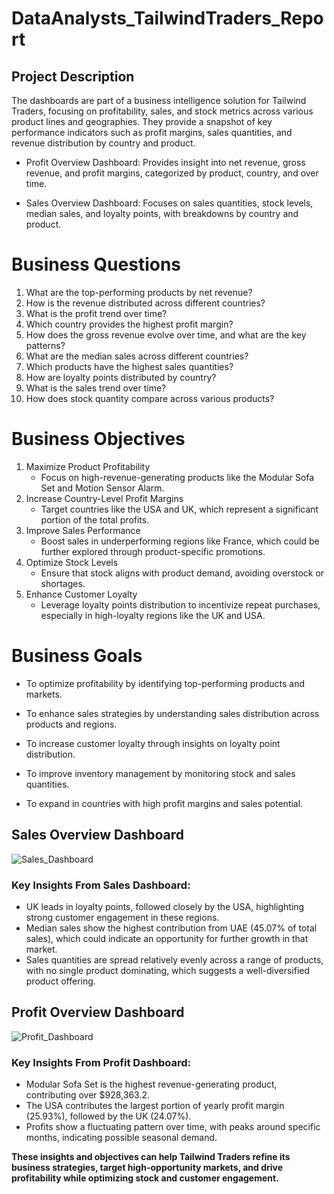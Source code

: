 # DataAnalysts_TailwindTraders_Report
## Project Description
The dashboards are part of a business intelligence solution for Tailwind Traders, focusing on profitability, sales, and stock metrics across various product lines and geographies. They provide a snapshot of key performance indicators such as profit margins, sales quantities, and revenue distribution by country and product.

   * Profit Overview Dashboard: Provides insight into net revenue, gross revenue, and profit margins, categorized by product, country, and over time.
   
   * Sales Overview Dashboard: Focuses on sales quantities, stock levels, median sales, and loyalty points, with breakdowns by country and product.

# Business Questions

  1. What are the top-performing products by net revenue?
  2. How is the revenue distributed across different countries?
  3. What is the profit trend over time?
  4. Which country provides the highest profit margin?
  5. How does the gross revenue evolve over time, and what are the key patterns?  
  6. What are the median sales across different countries?
  7. Which products have the highest sales quantities?
  8. How are loyalty points distributed by country?
  9. What is the sales trend over time?
10. How does stock quantity compare across various products?

# Business Objectives

   1. Maximize Product Profitability
      * Focus on high-revenue-generating products like the Modular Sofa Set and Motion Sensor Alarm.
   2. Increase Country-Level Profit Margins
      * Target countries like the USA and UK, which represent a significant portion of the total profits.
   3. Improve Sales Performance
      * Boost sales in underperforming regions like France, which could be further explored through product-specific promotions.
   4. Optimize Stock Levels
      * Ensure that stock aligns with product demand, avoiding overstock or shortages.
   5. Enhance Customer Loyalty
      * Leverage loyalty points distribution to incentivize repeat purchases, especially in high-loyalty regions like the UK and USA.
 # Business Goals

   * To optimize profitability by identifying top-performing products and markets.
     
   * To enhance sales strategies by understanding sales distribution across products and regions.
     
   * To increase customer loyalty through insights on loyalty point distribution.
     
   * To improve inventory management by monitoring stock and sales quantities.
     
   * To expand in countries with high profit margins and sales potential.

## Sales Overview Dashboard

![Sales_Dashboard](https://github.com/user-attachments/assets/5c5a7d8d-2bc1-472f-82ae-ac40c951e44e)

### Key Insights From Sales Dashboard:

* UK leads in loyalty points, followed closely by the USA, highlighting strong customer engagement in these regions.
* Median sales show the highest contribution from UAE (45.07% of total sales), which could indicate an opportunity for further growth in that market.
* Sales quantities are spread relatively evenly across a range of products, with no single product dominating, which suggests a well-diversified product offering.

## Profit Overview Dashboard

![Profit_Dashboard](https://github.com/user-attachments/assets/e4fe34ca-22e7-40f7-82d1-5d5007f8f3de)

### Key Insights From Profit Dashboard:

* Modular Sofa Set is the highest revenue-generating product, contributing over $928,363.2.
* The USA contributes the largest portion of yearly profit margin (25.93%), followed by the UK (24.07%).
* Profits show a fluctuating pattern over time, with peaks around specific months, indicating possible seasonal demand.

**These insights and objectives can help Tailwind Traders refine its business strategies, target high-opportunity markets, and drive profitability while optimizing stock and customer engagement.**
